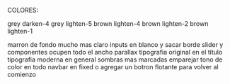 COLORES:

grey darken-4
grey lighten-5
brown lighten-4
brown lighten-2
brown lighten-1

marron de fondo mucho mas claro
inputs en blanco y sacar borde
slider y componentes ocupen todo el ancho
parallax
tipografia original en el titulo
tipografia moderna en general
sombras mas marcadas
emparejar tono de color en todo
navbar en fixed o agregar un botron flotante para volver al comienzo

